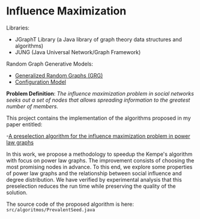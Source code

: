# Influence Maximization

Libraries:
- JGraphT Library (a Java library of graph theory data structures and algorithms)
- JUNG (Java Universal Network/Graph Framework)

Random Graph Generative Models:
- [Generalized Random Graphs (GRG)](https://www.cambridge.org/core/books/random-graphs-and-complex-networks/generalized-random-graphs/21A9FB3C0727E788E507B49C7C3BFED7)
- [Configuration Model](https://www.cambridge.org/core/books/random-graphs-and-complex-networks/configuration-model/6D3DAC44FF73AAB1CED2FA5F3864B51C)


**Problem Definition**: *The influence maximization problem in social networks seeks out a set of nodes that allows spreading information to the greatest number of members.*

This project contains the implementation of the algorithms proposed in my paper entitled:

-[A preselection algorithm for the influence maximization problem in power law graphs](https://dl.acm.org/doi/abs/10.1145/3167132.3167322)

 In this work, we propose a methodology to speedup the Kempe's algorithm with focus on power law graphs. The improvement consists of choosing the most promising nodes in advance. To this end, we explore some properties of power law graphs and the relationship between social influence and degree distribution. We have verified by experimental analysis that this preselection reduces the run time while preserving the quality of the solution.
 
 The source code of the proposed algorithm is here:  `src/algoritmos/PrevalentSeed.java`
